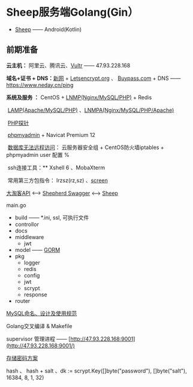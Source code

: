 # Sheep服务端Golang(Gin）

- [Sheep](https://github.com/nEdAy/Sheep/tree/master) —— Android(Kotlin)

## 前期准备

**云主机：** 阿里云、腾讯云、[Vultr](https://www.vultr.com/?ref=8113323-4F) —— 47.93.228.168

**域名+证书 + DNS：**[新网](http://xinnet.com/)  + [Letsencrypt.org](https://letsencrypt.org/) 、 [Buypass.com](https://www.buypass.com/)  + DNS —— https://www.neday.cn/ping

**系统及服务 ：** CentOS + [LNMP(Nginx/MySQL/PHP)](https://lnmp.org/)  + Redis

​	[LAMP(Apache/MySQL/PHP)](https://lamp.sh) 、[LNMPA(Nginx/MySQL/PHP/Apache)](https://lnmp.org/lnmpa.html)

​ [PHP探针](http://47.93.228.168/p.php)

​ [phpmyadmin](http://47.93.228.168/phpmyadmin/ )  + Navicat Premium 12

​	[数据库无法远程访问](https://bbs.vpser.net/thread-13563-1-1.html)： 云服务器安全组 + CentOS防火墙iptables + phpmyadmin user 配置 %

​ ssh连接工具：** Xshell 6 、MobaXterm

​	常用第三方包指令： lrzsz(rz,sz) 、[screen](https://linuxize.com/post/how-to-use-linux-screen/)

[大淘客API](http://www.dataoke.com/pmc/api-market.html) <——> [Shepherd Swagger](https://www.neday.cn/swagger/index.html) <——> [Sheep](https://github.com/nEdAy/Confidence/tree/master/Sheep)


main.go  

- build —— *.ini, ssl, 可执行文件
- controllor
- docs
- middleware
  - jwt
- model —— [GORM](https://jasperxu.github.io/gorm-zh/)
- pkg
  - logger
  - redis
  - config
  - jwt
  - scrypt
  - response
- router

[MySQL命名、设计及使用规范](https://www.biaodianfu.com/mysql-best-practices.html)

Golang交叉编译 & Makefile

supervisor 管理进程 —— [http://47.93.228.168:9001](http://47.93.228.168:9001/)

[存储密码方案](https://astaxie.gitbooks.io/build-web-application-with-golang/zh/09.5.html)

hash 、 hash + salt  、dk := scrypt.Key([]byte("password"), []byte("salt"), 16384, 8, 1, 32)

